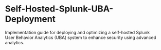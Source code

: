 # Self-Hosted-Splunk-UBA-Deployment
Implementation guide for deploying and optimizing a self-hosted Splunk User Behavior Analytics (UBA) system to enhance security using advanced analytics.
